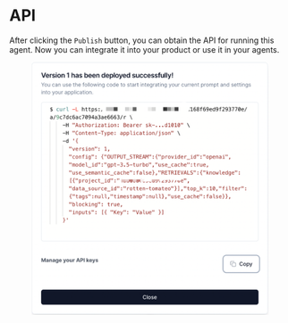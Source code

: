 # API

After clicking the `Publish` button, you can obtain the API for running this agent. Now you can integrate it into your product or use it in your agents.

<figure><img src=".gitbook/assets/api.png" alt="The GitBook Logo"></figure>
